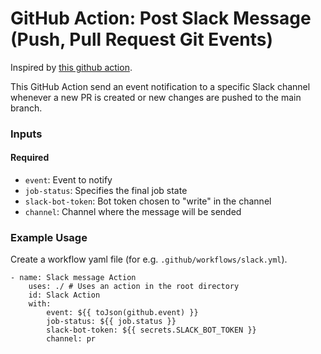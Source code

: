 # GitHub Action: Post Slack Message (Push, Pull Request Git Events)

Inspired by [this github action](https://github.com/alejandrogonzalez3/post-slack-action).

This GitHub Action send an event notification to a specific Slack channel whenever a new PR is created or new changes are pushed to the main branch.

### Inputs

#### Required

- `event`: Event to notify
- `job-status`: Specifies the final job state
- `slack-bot-token`: Bot token chosen to "write" in the channel
- `channel`: Channel where the message will be sended

### Example Usage

Create a workflow yaml file (for e.g. `.github/workflows/slack.yml`).

```
- name: Slack message Action
    uses: ./ # Uses an action in the root directory
    id: Slack Action
    with:
        event: ${{ toJson(github.event) }}
        job-status: ${{ job.status }}
        slack-bot-token: ${{ secrets.SLACK_BOT_TOKEN }}
        channel: pr
```
